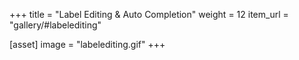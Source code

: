 +++
title = "Label Editing & Auto Completion"
weight = 12
item_url = "gallery/#labelediting"

[asset]
  image = "labelediting.gif"
+++

